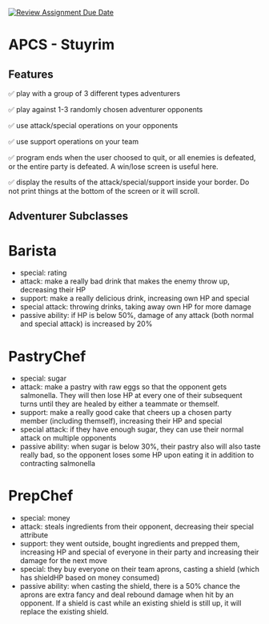 [![Review Assignment Due Date](https://classroom.github.com/assets/deadline-readme-button-22041afd0340ce965d47ae6ef1cefeee28c7c493a6346c4f15d667ab976d596c.svg)](https://classroom.github.com/a/KprAwj1n)
# APCS - Stuyrim

## Features

:white_check_mark: play with a group of 3 different types adventurers

:white_check_mark: play against 1-3 randomly chosen adventurer opponents

:white_check_mark: use attack/special operations on your opponents

:white_check_mark: use support operations on your team

:white_check_mark: program ends when the user choosed to quit, or all enemies is defeated, or the entire party is defeated. A win/lose screen is useful here.

:white_check_mark: display the results of the attack/special/support inside your border. Do not print things at the bottom of the screen or it will scroll.

## Adventurer Subclasses

# **Barista**
- special: rating
- attack: make a really bad drink that makes the enemy throw up, decreasing their HP
- support: make a really delicious drink, increasing own HP and special
- special attack: throwing drinks, taking away own HP for more damage
- passive ability: if HP is below 50%, damage of any attack (both normal and special attack) is increased by 20%
# **PastryChef**
- special: sugar
- attack: make a pastry with raw eggs so that the opponent gets salmonella. They will then lose HP at every one of their subsequent turns until they are healed by either a teammate or themself.
- support: make a really good cake that cheers up a chosen party member (including themself), increasing their HP and special
- special attack: if they have enough sugar, they can use their normal attack on multiple opponents 
- passive ability: when sugar is below 30%, their pastry also will also taste really bad, so the opponent loses some HP upon eating it in addition to contracting salmonella
# **PrepChef**
- special: money
- attack: steals ingredients from their opponent, decreasing their special attribute
- support: they went outside, bought ingredients and prepped them, increasing HP and special of everyone in their party and increasing their damage for the next move
- special: they buy everyone on their team aprons, casting a shield (which has shieldHP based on money consumed)
- passive ability: when casting the shield, there is a 50% chance the aprons are extra fancy and deal rebound damage when hit by an opponent. If a shield is cast while an existing shield is still up, it will replace the existing shield.

